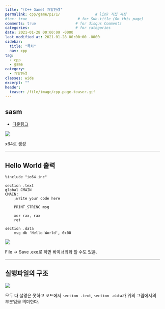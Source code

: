 ```yaml
---
title: "(C++ Game) 개발환경"
permalink: cpp/game/p1/1/                # link 직접 지정
#toc: true                       # for Sub-title (On this page)
comments: true                  # for disqus Comments
categories:                     # for categories
date: 2021-01-28 00:00:00 -0000
last_modified_at: 2021-01-28 00:00:00 -0000
sidebar:
  title: "목차"
  nav: cpp
tag:
  - cpp
  - game
category:
  - 개발환경
classes: wide
excerpt: ""
header:
  teaser: /file/image/cpp-page-teaser.gif
---
```


## sasm

* [다운링크](https://dman95.github.io/SASM/english.html)

![](/file/image/cpp-game-1-1.png)

x64로 생성

---

## Hello World 출력

```
%include "io64.inc"

section .text
global CMAIN
CMAIN:
    ;write your code here
    
    PRINT_STRING msg
        
    xor rax, rax
    ret
    
section .data
    msg db 'Hello World', 0x00
```

![](/file/image/cpp-game-1-2.png)

File -> Save .exe로 하면 바이너리화 할 수도 있음.

---

## 실행파일의 구조

![](/file/image/cpp-game-1-3.png)

모두 다 설명은 못하고 코드에서 `section .text`, `section .data`가 위의 그림에서의 부분임을 의미한다.

